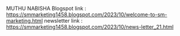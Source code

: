 MUTHU NABISHA
Blogspot link : https://smmarketing1458.blogspot.com/2023/10/welcome-to-sm-marketing.html
newsletter link : https://smmarketing1458.blogspot.com/2023/10/news-letter_21.html
